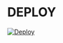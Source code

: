 # DEPLOY

[![Deploy](https://www.herokucdn.com/deploy/button.svg)](https://heroku.com/deploy?template=https://https://github.com/sensizbirkisi/robbermusi,lllllmllm)





























